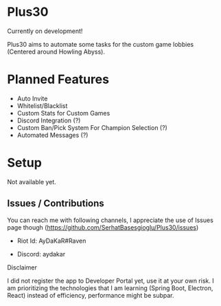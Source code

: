 # Plus30

Currently on development!

Plus30 aims to automate some tasks for the custom game lobbies (Centered around Howling Abyss).



# Planned Features

- Auto Invite
- Whitelist/Blacklist
- Custom Stats for Custom Games
- Discord Integration (?)
- Custom Ban/Pick System For Champion Selection (?)
- Automated Messages (?)

# Setup

Not available yet.


## Issues / Contributions

You can reach me with following channels, I appreciate the use of Issues page though (https://github.com/SerhatBasesgioglu/Plus30/issues)

- Riot Id: AyDaKaR#Raven

- Discord: aydakar

Disclaimer

I did not register the app to Developer Portal yet, use it at your own risk.
I am prioritizing the technologies that I am learning (Spring Boot, Electron, React) instead of efficiency, performance might be subpar.
